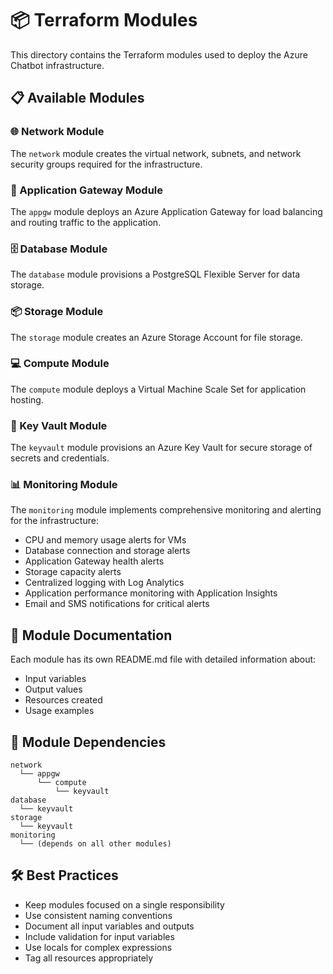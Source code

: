 # 📦 Terraform Modules

This directory contains the Terraform modules used to deploy the Azure Chatbot infrastructure.

## 📋 Available Modules

### 🌐 Network Module

The `network` module creates the virtual network, subnets, and network security groups required for the infrastructure.

### 🔄 Application Gateway Module

The `appgw` module deploys an Azure Application Gateway for load balancing and routing traffic to the application.

### 🗄️ Database Module

The `database` module provisions a PostgreSQL Flexible Server for data storage.

### 📦 Storage Module

The `storage` module creates an Azure Storage Account for file storage.

### 💻 Compute Module

The `compute` module deploys a Virtual Machine Scale Set for application hosting.

### 🔐 Key Vault Module

The `keyvault` module provisions an Azure Key Vault for secure storage of secrets and credentials.

### 📊 Monitoring Module

The `monitoring` module implements comprehensive monitoring and alerting for the infrastructure:

- CPU and memory usage alerts for VMs
- Database connection and storage alerts
- Application Gateway health alerts
- Storage capacity alerts
- Centralized logging with Log Analytics
- Application performance monitoring with Application Insights
- Email and SMS notifications for critical alerts

## 📝 Module Documentation

Each module has its own README.md file with detailed information about:

- Input variables
- Output values
- Resources created
- Usage examples

## 🔄 Module Dependencies

```
network
  └── appgw
      └── compute
          └── keyvault
database
  └── keyvault
storage
  └── keyvault
monitoring
  └── (depends on all other modules)
```

## 🛠️ Best Practices

- Keep modules focused on a single responsibility
- Use consistent naming conventions
- Document all input variables and outputs
- Include validation for input variables
- Use locals for complex expressions
- Tag all resources appropriately
